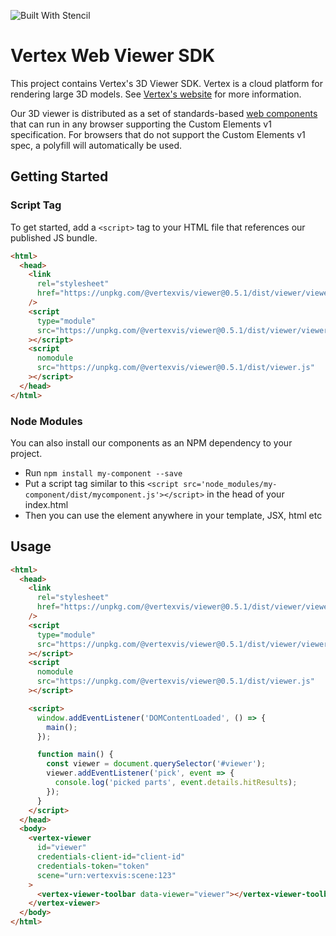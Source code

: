 <!-- DO NOT EDIT THE README.md DIRECTLY. THIS FILE IS AUTO-GENERATED. -->
<!-- INSTEAD EDIT README.template.md -->

![Built With Stencil](https://img.shields.io/badge/-Built%20With%20Stencil-16161d.svg?logo=data%3Aimage%2Fsvg%2Bxml%3Bbase64%2CPD94bWwgdmVyc2lvbj0iMS4wIiBlbmNvZGluZz0idXRmLTgiPz4KPCEtLSBHZW5lcmF0b3I6IEFkb2JlIElsbHVzdHJhdG9yIDE5LjIuMSwgU1ZHIEV4cG9ydCBQbHVnLUluIC4gU1ZHIFZlcnNpb246IDYuMDAgQnVpbGQgMCkgIC0tPgo8c3ZnIHZlcnNpb249IjEuMSIgaWQ9IkxheWVyXzEiIHhtbG5zPSJodHRwOi8vd3d3LnczLm9yZy8yMDAwL3N2ZyIgeG1sbnM6eGxpbms9Imh0dHA6Ly93d3cudzMub3JnLzE5OTkveGxpbmsiIHg9IjBweCIgeT0iMHB4IgoJIHZpZXdCb3g9IjAgMCA1MTIgNTEyIiBzdHlsZT0iZW5hYmxlLWJhY2tncm91bmQ6bmV3IDAgMCA1MTIgNTEyOyIgeG1sOnNwYWNlPSJwcmVzZXJ2ZSI%2BCjxzdHlsZSB0eXBlPSJ0ZXh0L2NzcyI%2BCgkuc3Qwe2ZpbGw6I0ZGRkZGRjt9Cjwvc3R5bGU%2BCjxwYXRoIGNsYXNzPSJzdDAiIGQ9Ik00MjQuNywzNzMuOWMwLDM3LjYtNTUuMSw2OC42LTkyLjcsNjguNkgxODAuNGMtMzcuOSwwLTkyLjctMzAuNy05Mi43LTY4LjZ2LTMuNmgzMzYuOVYzNzMuOXoiLz4KPHBhdGggY2xhc3M9InN0MCIgZD0iTTQyNC43LDI5Mi4xSDE4MC40Yy0zNy42LDAtOTIuNy0zMS05Mi43LTY4LjZ2LTMuNkgzMzJjMzcuNiwwLDkyLjcsMzEsOTIuNyw2OC42VjI5Mi4xeiIvPgo8cGF0aCBjbGFzcz0ic3QwIiBkPSJNNDI0LjcsMTQxLjdIODcuN3YtMy42YzAtMzcuNiw1NC44LTY4LjYsOTIuNy02OC42SDMzMmMzNy45LDAsOTIuNywzMC43LDkyLjcsNjguNlYxNDEuN3oiLz4KPC9zdmc%2BCg%3D%3D&colorA=16161d&style=flat-square)

# Vertex Web Viewer SDK

This project contains Vertex's 3D Viewer SDK. Vertex is a cloud platform for
rendering large 3D models. See [Vertex's website][vertex] for more information.

Our 3D viewer is distributed as a set of standards-based [web components] that
can run in any browser supporting the Custom Elements v1 specification. For
browsers that do not support the Custom Elements v1 spec, a polyfill will
automatically be used.

## Getting Started

### Script Tag

To get started, add a `<script>` tag to your HTML file that references our
published JS bundle.

```html
<html>
  <head>
    <link
      rel="stylesheet"
      href="https://unpkg.com/@vertexvis/viewer@0.5.1/dist/viewer/viewer.css"
    />
    <script
      type="module"
      src="https://unpkg.com/@vertexvis/viewer@0.5.1/dist/viewer/viewer.esm.js"
    ></script>
    <script
      nomodule
      src="https://unpkg.com/@vertexvis/viewer@0.5.1/dist/viewer.js"
    ></script>
  </head>
</html>
```

### Node Modules

You can also install our components as an NPM dependency to your project.

- Run `npm install my-component --save`
- Put a script tag similar to this `<script src='node_modules/my-component/dist/mycomponent.js'></script>` in the head of your index.html
- Then you can use the element anywhere in your template, JSX, html etc

## Usage

```html
<html>
  <head>
    <link
      rel="stylesheet"
      href="https://unpkg.com/@vertexvis/viewer@0.5.1/dist/viewer/viewer.css"
    />
    <script
      type="module"
      src="https://unpkg.com/@vertexvis/viewer@0.5.1/dist/viewer/viewer.esm.js"
    ></script>
    <script
      nomodule
      src="https://unpkg.com/@vertexvis/viewer@0.5.1/dist/viewer.js"
    ></script>

    <script>
      window.addEventListener('DOMContentLoaded', () => {
        main();
      });

      function main() {
        const viewer = document.querySelector('#viewer');
        viewer.addEventListener('pick', event => {
          console.log('picked parts', event.details.hitResults);
        });
      }
    </script>
  </head>
  <body>
    <vertex-viewer
      id="viewer"
      credentials-client-id="client-id"
      credentials-token="token"
      scene="urn:vertexvis:scene:123"
    >
      <vertex-viewer-toolbar data-viewer="viewer"></vertex-viewer-toolbar>
    </vertex-viewer>
  </body>
</html>
```

[vertex]: https://www.vertexvis.com
[web components]: https://developer.mozilla.org/en-US/docs/Web/Web_Components
